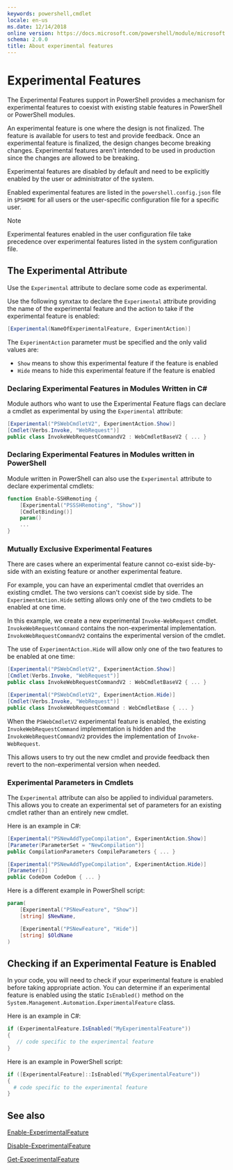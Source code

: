 ```yaml
---
keywords: powershell,cmdlet
locale: en-us
ms.date: 12/14/2018
online version: https://docs.microsoft.com/powershell/module/microsoft.powershell.core/about/about_experimental_features?view=powershell-7
schema: 2.0.0
title: About experimental features
---
```

# Experimental Features

The Experimental Features support in PowerShell provides a mechanism for
experimental features to coexist with existing stable features in PowerShell
or PowerShell modules.

An experimental feature is one where the design is not finalized. The feature
is available for users to test and provide feedback. Once an experimental
feature is finalized, the design changes become breaking changes. Experimental
features aren't intended to be used in production since the changes are
allowed to be breaking.

Experimental features are disabled by default and need to be explicitly enabled
by the user or administrator of the system.

Enabled experimental features are listed in the `powershell.config.json` file
in `$PSHOME` for all users or the user-specific configuration file for a
specific user.

> [!NOTE]
> Experimental features enabled in the user configuration file take precedence
> over experimental features listed in the system configuration file.

## The Experimental Attribute

Use the `Experimental` attribute to declare some code as experimental.

Use the following synxtax to declare the `Experimental` attribute providing the
name of the experimental feature and the action to take if the experimental
feature is enabled:

```csharp
[Experimental(NameOfExperimentalFeature, ExperimentAction)]
```

The `ExperimentAction` parameter must be specified and the only valid values are:

- `Show` means to show this experimental feature if the feature is enabled
- `Hide` means to hide this experimental feature if the feature is enabled

### Declaring Experimental Features in Modules Written in C#

Module authors who want to use the Experimental Feature flags can declare
a cmdlet as experimental by using the `Experimental` attribute:

```csharp
[Experimental("PSWebCmdletV2", ExperimentAction.Show)]
[Cmdlet(Verbs.Invoke, "WebRequest")]
public class InvokeWebRequestCommandV2 : WebCmdletBaseV2 { ... }
```

### Declaring Experimental Features in Modules written in PowerShell

Module written in PowerShell can also use the `Experimental` attribute to
declare experimental cmdlets:

```powershell
function Enable-SSHRemoting {
    [Experimental("PSSSHRemoting", "Show")]
    [CmdletBinding()]
    param()
    ...
}
```

### Mutually Exclusive Experimental Features

There are cases where an experimental feature cannot co-exist side-by-side with
an existing feature or another experimental feature.

For example, you can have an experimental cmdlet that overrides an existing cmdlet.
The two versions can't coexist side by side. The `ExperimentAction.Hide` setting
allows only one of the two cmdlets to be enabled at one time.

In this example, we create a new experimental `Invoke-WebRequest` cmdlet.
`InvokeWebRequestCommand` contains the non-experimental implementation.
`InvokeWebRequestCommandV2` contains the experimental version of the cmdlet.

The use of `ExperimentAction.Hide` will allow only one of the two features to be
enabled at one time:

```csharp
[Experimental("PSWebCmdletV2", ExperimentAction.Show)]
[Cmdlet(Verbs.Invoke, "WebRequest")]
public class InvokeWebRequestCommandV2 : WebCmdletBaseV2 { ... }

[Experimental("PSWebCmdletV2", ExperimentAction.Hide)]
[Cmdlet(Verbs.Invoke, "WebRequest")]
public class InvokeWebRequestCommand : WebCmdletBase { ... }
```

When the `PSWebCmdletV2` experimental feature is enabled, the existing
`InvokeWebRequestCommand` implementation is hidden and the
`InvokeWebRequestCommandV2` provides the implementation of
`Invoke-WebRequest`.

This allows users to try out the new cmdlet and provide feedback then revert
to the non-experimental version when needed.

### Experimental Parameters in Cmdlets

The `Experimental` attribute can also be applied to individual parameters.
This allows you to create an experimental set of parameters for an existing
cmdlet rather than an entirely new cmdlet.

Here is an example in C#:

```csharp
[Experimental("PSNewAddTypeCompilation", ExperimentAction.Show)]
[Parameter(ParameterSet = "NewCompilation")]
public CompilationParameters CompileParameters { ... }

[Experimental("PSNewAddTypeCompilation", ExperimentAction.Hide)]
[Parameter()]
public CodeDom CodeDom { ... }
```

Here is a different example in PowerShell script:

```powershell
param(
    [Experimental("PSNewFeature", "Show")]
    [string] $NewName,

    [Experimental("PSNewFeature", "Hide")]
    [string] $OldName
)
```

## Checking if an Experimental Feature is Enabled

In your code, you will need to check if your experimental feature is enabled
before taking appropriate action.
You can determine if an experimental feature is enabled using the static
`IsEnabled()` method on the `System.Management.Automation.ExperimentalFeature`
class.

Here is an example in C#:

```csharp
if (ExperimentalFeature.IsEnabled("MyExperimentalFeature"))
{
   // code specific to the experimental feature
}
```

Here is an example in PowerShell script:

```powershell
if ([ExperimentalFeature]::IsEnabled("MyExperimentalFeature"))
{
  # code specific to the experimental feature
}
```

## See also

[Enable-ExperimentalFeature](../Enable-ExperimentalFeature.md)

[Disable-ExperimentalFeature](../Disable-ExperimentalFeature.md)

[Get-ExperimentalFeature](../Get-ExperimentalFeature.md)

